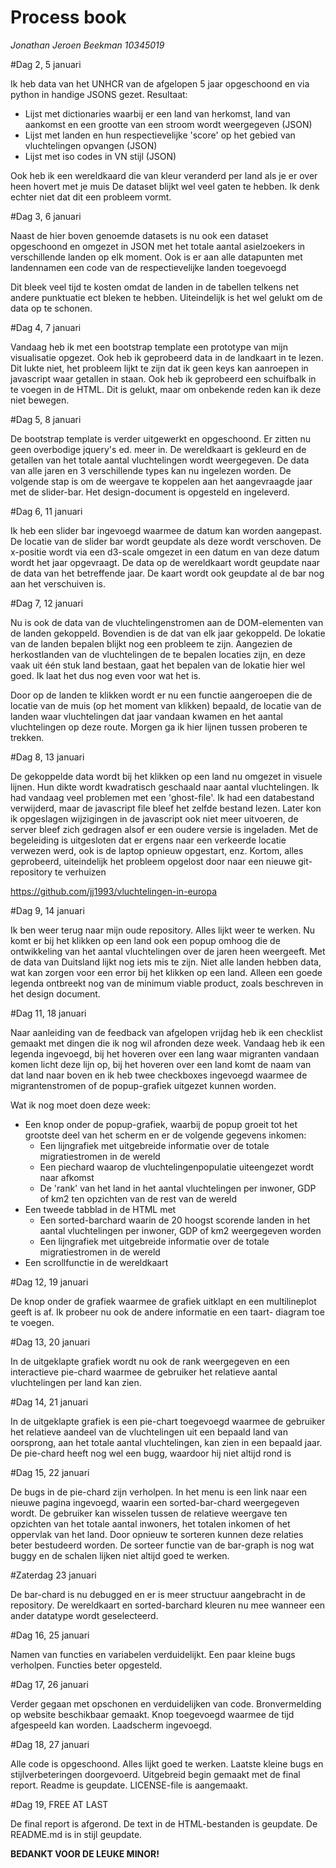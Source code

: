 # Process book
*Jonathan Jeroen Beekman*
*10345019*

#Dag 2, 5 januari

Ik heb data van het UNHCR van de afgelopen 5 jaar opgeschoond en via python in handige JSONS gezet. Resultaat:

* Lijst met dictionaries waarbij er een land van herkomst, land van aankomst en een grootte van een stroom wordt weergegeven (JSON)
* Lijst met landen en hun respectievelijke 'score' op het gebied van vluchtelingen opvangen (JSON)
* Lijst met iso codes in VN stijl (JSON)

Ook heb ik een wereldkaard die van kleur veranderd per land als je er over heen hovert met je muis
De dataset blijkt wel veel gaten te hebben. Ik denk echter niet dat dit een probleem vormt.

#Dag 3, 6 januari

Naast de hier boven genoemde datasets is nu ook een dataset opgeschoond en omgezet in JSON met het totale aantal asielzoekers in 
verschillende landen op elk moment. Ook is er aan alle datapunten met landennamen een code van de respectievelijke landen toegevoegd

Dit bleek veel tijd te kosten omdat de landen in de tabellen telkens net andere punktuatie ect bleken te hebben. Uiteindelijk is het
wel gelukt om de data op te schonen.

#Dag 4, 7 januari

Vandaag heb ik met een bootstrap template een prototype van mijn visualisatie opgezet. Ook heb ik geprobeerd data in de landkaart in
te lezen. Dit lukte niet, het probleem lijkt te zijn dat ik geen keys kan aanroepen in javascript waar getallen in staan. Ook heb ik
geprobeerd een schuifbalk in te voegen in de HTML. Dit is gelukt, maar om onbekende reden kan ik deze niet bewegen.

#Dag 5, 8 januari

De bootstrap template is verder uitgewerkt en opgeschoond. Er zitten nu geen overbodige jquery's ed. meer in. De wereldkaart is gekleurd
en de getallen van het totale aantal vluchtelingen wordt weergegeven. De data van alle jaren en 3 verschillende types kan nu ingelezen
worden. De volgende stap is om de weergave te koppelen aan het aangevraagde jaar met de slider-bar. Het design-document is opgesteld en 
ingeleverd.

#Dag 6, 11 januari

Ik heb een slider bar ingevoegd waarmee de datum kan worden aangepast. De locatie van de slider bar wordt geupdate als deze wordt 
verschoven. De x-positie wordt via een d3-scale omgezet in een datum en van deze datum wordt het jaar opgevraagt. De data op de wereldkaart
wordt geupdate naar de data van het betreffende jaar. De kaart wordt ook geupdate al de bar nog aan het verschuiven is.

#Dag 7, 12 januari

Nu is ook de data van de vluchtelingenstromen aan de DOM-elementen van de landen gekoppeld. Bovendien is de dat van elk jaar gekoppeld.
De lokatie van de landen bepalen blijkt nog een probleem te zijn. Aangezien de herkostlanden van de vluchtelingen de te bepalen locaties
zijn, en deze vaak uit één stuk land bestaan, gaat het bepalen van de lokatie hier wel goed. Ik laat het dus nog even voor wat het is.

Door op de landen te klikken wordt er nu een functie aangeroepen die de locatie van de muis (op het moment van klikken) bepaald, de locatie
van de landen waar vluchtelingen dat jaar vandaan kwamen en het aantal vluchtelingen op deze route. Morgen ga ik hier lijnen tussen proberen
te trekken.

#Dag 8, 13 januari

De gekoppelde data wordt bij het klikken op een land nu omgezet in visuele lijnen. Hun dikte wordt kwadratisch geschaald naar aantal
vluchtelingen. Ik had vandaag veel problemen met een 'ghost-file'. Ik had een databestand verwijderd, maar de javascript file bleef het
zelfde bestand lezen. Later kon ik opgeslagen wijzigingen in de javascript ook niet meer uitvoeren, de server bleef zich gedragen
alsof er een oudere versie is ingeladen. Met de begeleiding is uitgesloten dat er ergens naar een verkeerde locatie verwezen werd, ook
is de laptop opnieuw opgestart, enz. Kortom, alles geprobeerd, uiteindelijk het probleem opgelost door naar een nieuwe git-repository te verhuizen

https://github.com/jj1993/vluchtelingen-in-europa

#Dag 9, 14 januari

Ik ben weer terug naar mijn oude repository. Alles lijkt weer te werken. Nu komt er bij het klikken op een land ook een popup omhoog die 
de ontwikkeling van het aantal vluchtelingen over de jaren heen weergeeft. Met de data van Duitsland lijkt nog iets mis te zijn. 
Niet alle landen hebben data, wat kan zorgen voor een error bij het klikken op een land. Alleen een goede legenda ontbreekt nog van de
minimum viable product, zoals beschreven in het design document.

#Dag 11, 18 januari

Naar aanleiding van de feedback van afgelopen vrijdag heb ik een checklist gemaakt met dingen die ik nog wil afronden deze week.
Vandaag heb ik een legenda ingevoegd, bij het hoveren over een lang waar migranten vandaan komen licht deze lijn op, bij het hoveren over een
land komt de naam van dat land naar boven en ik heb twee checkboxes ingevoegd waarmee de migrantenstromen of de popup-grafiek uitgezet kunnen worden.

Wat ik nog moet doen deze week:
* Een knop onder de popup-grafiek, waarbij de popup groeit tot het grootste deel van het scherm en er de volgende gegevens inkomen:
	* Een lijngrafiek met uitgebreide informatie over de totale migratiestromen in de wereld
	* Een piechard waarop de vluchtelingenpopulatie uiteengezet wordt naar afkomst
	* De 'rank' van het land in het aantal vluchtelingen per inwoner, GDP of km2 ten opzichten van de rest van de wereld
* Een tweede tabblad in de HTML met
	* Een sorted-barchard waarin de 20 hoogst scorende landen in het aantal vluchtelingen per inwoner, GDP of km2 weergegeven worden
	* Een lijngrafiek met uitgebreide informatie over de totale migratiestromen in de wereld
* Een scrollfunctie in de wereldkaart

#Dag 12, 19 januari

De knop onder de grafiek waarmee de grafiek uitklapt en een multilineplot geeft is af. Ik probeer nu ook de andere informatie en een taart-
diagram toe te voegen.

#Dag 13, 20 januari

In de uitgeklapte grafiek wordt nu ook de rank weergegeven en een interactieve pie-chard waarmee de gebruiker het relatieve aantal vluchtelingen per land kan zien.

#Dag 14, 21 januari

In de uitgeklapte grafiek is een pie-chart toegevoegd waarmee de gebruiker het relatieve aandeel van de vluchtelingen uit een bepaald land van oorsprong, aan het totale aantal vluchtelingen, kan zien in een bepaald jaar. De pie-chard heeft nog wel een bugg, waardoor hij niet altijd rond is

#Dag 15, 22 januari

De bugs in de pie-chard zijn verholpen. In het menu is een link naar een nieuwe pagina ingevoegd, waarin een sorted-bar-chard weergegeven wordt. De gebruiker kan wisselen tussen de relatieve weergave ten opzichten van het totale aantal inwoners, het totalen inkomen of het oppervlak van het land. Door opnieuw te sorteren kunnen deze relaties beter bestudeerd worden. De sorteer functie van de bar-graph is nog wat buggy en de schalen lijken niet altijd goed te werken.

#Zaterdag 23 januari

De bar-chard is nu debugged en er is meer structuur aangebracht in de repository. De wereldkaart en sorted-barchard kleuren nu mee wanneer een ander datatype wordt geselecteerd.

#Dag 16, 25 januari

Namen van functies en variabelen verduidelijkt. Een paar kleine bugs verholpen. Functies beter opgesteld.

#Dag 17, 26 januari

Verder gegaan met opschonen en verduidelijken van code. Bronvermelding op website beschikbaar gemaakt. Knop toegevoegd waarmee de tijd afgespeeld kan worden. Laadscherm ingevoegd.

#Dag 18, 27 januari

Alle code is opgeschoond. Alles lijkt goed te werken. Laatste kleine bugs en stijlverbeteringen doorgevoerd. Uitgebreid begin gemaakt met de final report. Readme is geupdate. LICENSE-file is aangemaakt.

#Dag 19, FREE AT LAST

De final report is afgerond. De text in de HTML-bestanden is geupdate. De README.md is in stijl geupdate. 


**BEDANKT VOOR DE LEUKE MINOR!**

